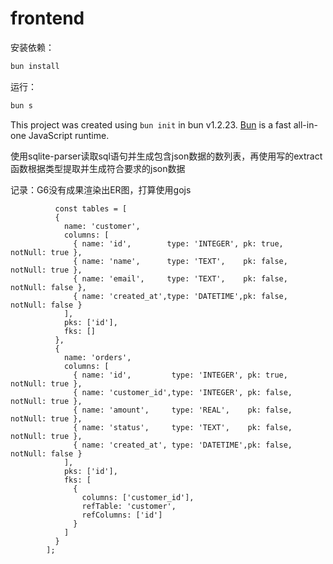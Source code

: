 # frontend

安装依赖：

```bash
bun install
```

运行：

```bash
bun s
```

This project was created using `bun init` in bun v1.2.23. [Bun](https://bun.com) is a fast all-in-one JavaScript runtime.


使用sqlite-parser读取sql语句并生成包含json数据的数列表，再使用写的extract函数根据类型提取并生成符合要求的json数据

记录：G6没有成果渲染出ER图，打算使用gojs

```
          const tables = [
          {
            name: 'customer',
            columns: [
              { name: 'id',        type: 'INTEGER', pk: true,  notNull: true },
              { name: 'name',      type: 'TEXT',    pk: false, notNull: true },
              { name: 'email',     type: 'TEXT',    pk: false, notNull: false },
              { name: 'created_at',type: 'DATETIME',pk: false, notNull: false }
            ],
            pks: ['id'],
            fks: []
          },
          {
            name: 'orders',
            columns: [
              { name: 'id',         type: 'INTEGER', pk: true,  notNull: true },
              { name: 'customer_id',type: 'INTEGER', pk: false, notNull: true },
              { name: 'amount',     type: 'REAL',    pk: false, notNull: true },
              { name: 'status',     type: 'TEXT',    pk: false, notNull: true },
              { name: 'created_at', type: 'DATETIME',pk: false, notNull: false }
            ],
            pks: ['id'],
            fks: [
              {
                columns: ['customer_id'],
                refTable: 'customer',
                refColumns: ['id']
              }
            ]
          }
        ];
```